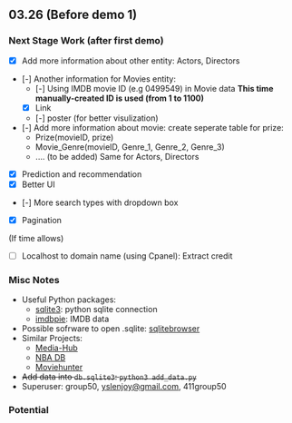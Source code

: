 ## 03.26 (Before demo 1)
### Next Stage Work (after first demo)
- [x] Add more information about other entity: Actors, Directors
- [-] Another information for Movies entity:
	- [-] Using IMDB movie ID (e.g 0499549) in Movie data
	  **This time manually-created ID is used (from 1 to 1100)**
	- [x] Link
	- [-] poster (for better visulization)
- [-] Add more information about movie: create seperate table for prize:
	* Prize(movieID, prize)
	* Movie_Genre(movieID, Genre_1, Genre_2, Genre_3) 
	* .... (to be added)
Same for Actors, Directors
- [x] Prediction and recommendation
- [x] Better UI
- [-] More search types with dropdown box
- [x] Pagination

(If time allows)
- [ ] Localhost to domain name (using Cpanel): Extract credit

### Misc Notes
* Useful Python packages:
	+ [sqlite3](https://docs.python.org/2/library/sqlite3.html): python sqlite connection
	+ [imdbpie](https://pypi.org/project/imdbpie/): IMDB data
* Possible sofrware to open .sqlite: [sqlitebrowser](https://sqlitebrowser.org/blog/version-3-11-1-released/)
* Similar Projects:
	+ [Media-Hub](https://github.com/JeeveshN/Media-Hub)
	+ [NBA DB](https://www.youtube.com/watch?v=KvlmgWRDzqo&t=9s)
	+ [Moviehunter](https://github.com/BruceHenry/movie-website-django)
* <del> Add data into `db.sqlite3`:
    `python3 add_data.py`</del>
* Superuser: group50, yslenjoy@gmail.com, 411group50

### Potential 


